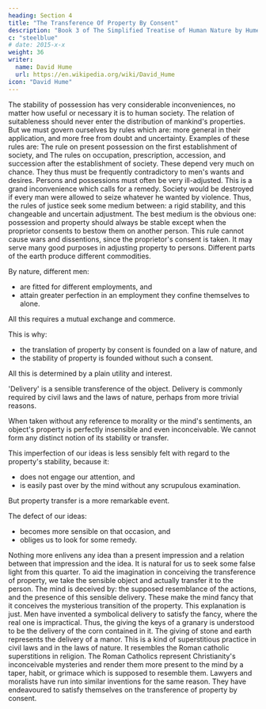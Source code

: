 ```yaml
---
heading: Section 4
title: "The Transference Of Property By Consent"
description: "Book 3 of The Simplified Treatise of Human Nature by Hume"
c: "steelblue"
# date: 2015-x-x
weight: 36
writer:
  name: David Hume
  url: https://en.wikipedia.org/wiki/David_Hume
icon: "David Hume"
---
```




The stability of possession has very considerable inconveniences, no matter how useful or necessary it is to human society.
    The relation of suitableness should never enter the distribution of mankind's properties.
    But we must govern ourselves by rules which are:
        more general in their application, and
        more free from doubt and uncertainty.
    Examples of these rules are:
        The rule on present possession on the first establishment of society, and
        The rules on occupation, prescription, accession, and succession after the establishment of society.
    These depend very much on chance.
        They thus must be frequently contradictory to men's wants and desires.
        Persons and possessions must often be very ill-adjusted.
    This is a grand inconvenience which calls for a remedy.
Society would be destroyed if every man were allowed to seize whatever he wanted by violence.
    Thus, the rules of justice seek some medium between:
        a rigid stability, and
        this changeable and uncertain adjustment.
    The best medium is the obvious one: possession and property should always be stable except when the proprietor consents to bestow them on another person.
        This rule cannot cause wars and dissentions, since the proprietor's consent is taken.
        It may serve many good purposes in adjusting property to persons.
Different parts of the earth produce different commodities.

By nature, different men:
- are fitted for different employments, and
- attain greater perfection in an employment they confine themselves to alone.

All this requires a mutual exchange and commerce.

This is why:
- the translation of property by consent is founded on a law of nature, and
- the stability of property is founded without such a consent.


All this is determined by a plain utility and interest.

'Delivery' is a sensible transference of the object.
    Delivery is commonly required by civil laws and the laws of nature, perhaps from more trivial reasons.

When taken without any reference to morality or the mind's sentiments, an object's property is perfectly insensible and even inconceivable.
    We cannot form any distinct notion of its stability or transfer.

This imperfection of our ideas is less sensibly felt with regard to the property's stability, because it:
- does not engage our attention, and
- is easily past over by the mind without any scrupulous examination.

But property transfer is a more remarkable event.

The defect of our ideas:
- becomes more sensible on that occasion, and
- obliges us to look for some remedy.

Nothing more enlivens any idea than a present impression and a relation between that impression and the idea.
    It is natural for us to seek some false light from this quarter.
    To aid the imagination in conceiving the transference of property, we take the sensible object and actually transfer it to the person.
        The mind is deceived by:
            the supposed resemblance of the actions, and
            the presence of this sensible delivery.
        These make the mind fancy that it conceives the mysterious transition of the property.
This explanation is just.
    Men have invented a symbolical delivery to satisfy the fancy, where the real one is impractical.
        Thus, the giving the keys of a granary is understood to be the delivery of the corn contained in it.
        The giving of stone and earth represents the delivery of a manor.
    This is a kind of superstitious practice in civil laws and in the laws of nature.
        It resembles the Roman catholic superstitions in religion.
        The Roman Catholics represent Christianity's inconceivable mysteries and render them more present to the mind by a taper, habit, or grimace which is supposed to resemble them.
    Lawyers and moralists have run into similar inventions for the same reason.
        They have endeavoured to satisfy themselves on the transference of property by consent.

